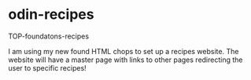 # odin-recipes
TOP-foundatons-recipes

I am using my new found HTML chops to set up a recipes website. The website will have a master page with links to other pages redirecting the user to specific recipes!
